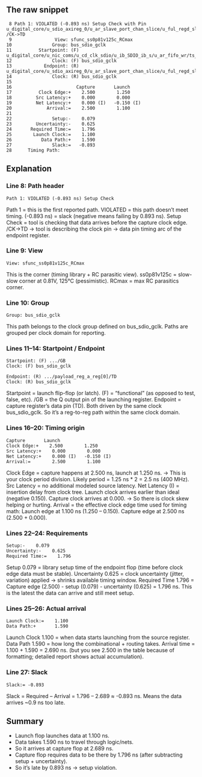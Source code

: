 ## The raw snippet
```
 8 Path 1: VIOLATED (-0.893 ns) Setup Check with Pin u_digital_core/u_sdio_axireg_0/u_ar_slave_port_chan_slice/u_ful_regd_slice/payload_reg_a_reg[0] /CK->TD
 9                View: sfunc_ss0p81v125c_RCmax
10               Group: bus_sdio_gclk
11          Startpoint: (F) u_digital_core/u_nic_coms/u_cd_clk_sdio/u_ib_SDIO_ib_s/u_ar_fifo_wr/ts_lockup_latchn_clkc185_intno24275_i/GB
12               Clock: (F) bus_sdio_gclk
13            Endpoint: (R) u_digital_core/u_sdio_axireg_0/u_ar_slave_port_chan_slice/u_ful_regd_slice/payload_reg_a_reg[0]/TD
14               Clock: (R) bus_sdio_gclk
15 
16                        Capture       Launch
17          Clock Edge:+    2.500        1.250
18         Src Latency:+    0.000        0.000
19         Net Latency:+    0.000 (I)   -0.150 (I)
20             Arrival:=    2.500        1.100
21 
22               Setup:-    0.079
23         Uncertainty:-    0.625
24       Required Time:=    1.796
25        Launch Clock:=    1.100
26           Data Path:+    1.590
27               Slack:=   -0.893
28      Timing Path:
```
## Explanation
### Line 8: Path header
```
Path 1: VIOLATED (-0.893 ns) Setup Check
```

Path 1 = this is the first reported path.
VIOLATED = this path doesn’t meet timing.
(-0.893 ns) = slack (negative means failing by 0.893 ns).
Setup Check = tool is checking that data arrives before the capture clock edge.
/CK->TD → tool is describing the clock pin → data pin timing arc of the endpoint register.

### Line 9: View
```
View: sfunc_ss0p81v125c_RCmax
```
This is the corner (timing library + RC parasitic view).
ss0p81v125c = slow-slow corner at 0.81V, 125°C (pessimistic).
RCmax = max RC parasitics corner.
### Line 10: Group
```
Group: bus_sdio_gclk
```
This path belongs to the clock group defined on bus_sdio_gclk.
Paths are grouped per clock domain for reporting.

### Lines 11–14: Startpoint / Endpoint
```
Startpoint: (F) .../GB
Clock: (F) bus_sdio_gclk

Endpoint: (R) .../payload_reg_a_reg[0]/TD
Clock: (R) bus_sdio_gclk
```
Startpoint = launch flip-flop (or latch).
(F) = “functional” (as opposed to test, false, etc).
/GB = the Q output pin of the launching register.
Endpoint = capture register’s data pin (TD).
Both driven by the same clock bus_sdio_gclk.
So it’s a reg-to-reg path within the same clock domain.

### Lines 16–20: Timing origin
```
Capture       Launch
Clock Edge:+    2.500        1.250
Src Latency:+    0.000        0.000
Net Latency:+    0.000 (I)   -0.150 (I)
Arrival:=        2.500        1.100
```
Clock Edge = capture happens at 2.500 ns, launch at 1.250 ns.
→ This is your clock period division. Likely period = 1.25 ns * 2 = 2.5 ns (400 MHz).
Src Latency = no additional modeled source latency.
Net Latency (I) = insertion delay from clock tree.
Launch clock arrives earlier than ideal (negative 0.150).
Capture clock arrives at 0.000.
→ So there is clock skew helping or hurting.
Arrival = the effective clock edge time used for timing math:
Launch edge at 1.100 ns (1.250 – 0.150).
Capture edge at 2.500 ns (2.500 + 0.000).

### Lines 22–24: Requirements
```
Setup:-    0.079
Uncertainty:-    0.625
Required Time:=    1.796
```
Setup 0.079 = library setup time of the endpoint flop (time before clock edge data must be stable).
Uncertainty 0.625 = clock uncertainty (jitter, variation) applied → shrinks available timing window.
Required Time 1.796 = Capture edge (2.500) - setup (0.079) - uncertainty (0.625) = 1.796 ns.
This is the latest the data can arrive and still meet setup.

### Lines 25–26: Actual arrival
```
Launch Clock:=    1.100
Data Path:+       1.590
```
Launch Clock 1.100 = when data starts launching from the source register.
Data Path 1.590 = how long the combinational + routing takes.
Arrival time = 1.100 + 1.590 = 2.690 ns.
(but you see 2.500 in the table because of formatting; detailed report shows actual accumulation).

### Line 27: Slack
```
Slack:= -0.893
```
Slack = Required – Arrival = 1.796 – 2.689 ≈ -0.893 ns.
Means the data arrives ~0.9 ns too late.

## Summary
- Launch flop launches data at 1.100 ns.
- Data takes 1.590 ns to travel through logic/nets.
- So it arrives at capture flop at 2.689 ns.
- Capture flop requires data to be there by 1.796 ns (after subtracting setup + uncertainty).
- So it’s late by 0.893 ns → setup violation.
